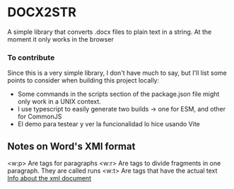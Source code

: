 # DOCX2STR
A simple library that converts .docx files to plain text in a string. 
At the moment it only works in the browser
### To contribute
Since this is a very simple library, I don't have much to say, but I'll list some points to consider when building this project locally:

* Some commands in the scripts section of the package.json file might only work in a UNIX context.
* I use typescript to easily generate two builds -> one for ESM, and other for CommonJS
* El demo para testear y ver la funcionalidad lo hice usando Vite

## Notes on Word's XMl format
<w:p> Are tags for paragraphs
<w:r> Are tags to divide fragments in one paragraph. They are called runs
<w:t> Are tags that have the actual text
[Info about the xml document](https://www.toptal.com/xml/an-informal-introduction-to-docx)